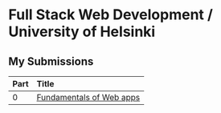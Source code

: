 # Full Stack Web Development / University of Helsinki

## My Submissions

| Part | Title                                                                                     |
| :--- | :---------------------------------------------------------------------------------------- |
| 0    | [Fundamentals of Web apps](https://github.com/DakouriKobri/fullstackopen/tree/main/part0) |

